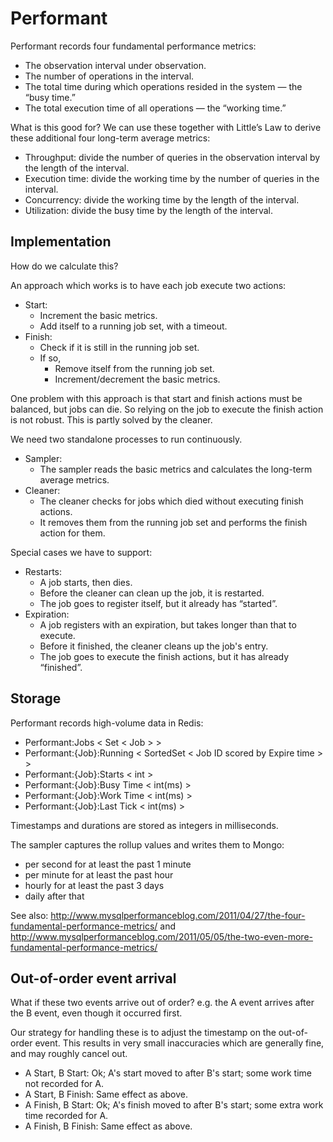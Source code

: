 # Performant

Performant records four fundamental performance metrics:

- The observation interval under observation.
- The number of operations in the interval.
- The total time during which operations resided in the system — the “busy time.”
- The total execution time of all operations — the “working time.”

What is this good for? We can use these together with Little’s Law to derive these additional four long-term average metrics:

- Throughput: divide the number of queries in the observation interval by the length of the interval.
- Execution time: divide the working time by the number of queries in the interval.
- Concurrency: divide the working time by the length of the interval.
- Utilization: divide the busy time by the length of the interval.

## Implementation

How do we calculate this?

An approach which works is to have each job execute two actions:

- Start:
  - Increment the basic metrics.
  - Add itself to a running job set, with a timeout.
- Finish:
  - Check if it is still in the running job set.
  - If so,
    - Remove itself from the running job set.
    - Increment/decrement the basic metrics.

One problem with this approach is that start and finish actions must be balanced, but jobs can die.
So relying on the job to execute the finish action is not robust.
This is partly solved by the cleaner.

We need two standalone processes to run continuously.

- Sampler:
  - The sampler reads the basic metrics and calculates the long-term average metrics.
- Cleaner:
  - The cleaner checks for jobs which died without executing finish actions.
  - It removes them from the running job set and performs the finish action for them.

Special cases we have to support:

- Restarts:
  - A job starts, then dies.
  - Before the cleaner can clean up the job, it is restarted.
  - The job goes to register itself, but it already has “started”.
- Expiration:
  - A job registers with an expiration, but takes longer than that to execute.
  - Before it finished, the cleaner cleans up the job's entry.
  - The job goes to execute the finish actions, but it has already “finished”.

## Storage

Performant records high-volume data in Redis:

- Performant:Jobs              < Set < Job > >
- Performant:{Job}:Running     < SortedSet < Job ID scored by Expire time > >
- Performant:{Job}:Starts      < int >
- Performant:{Job}:Busy Time   < int(ms) >
- Performant:{Job}:Work Time   < int(ms) >
- Performant:{Job}:Last Tick   < int(ms) >

Timestamps and durations are stored as integers in milliseconds.

The sampler captures the rollup values and writes them to Mongo:

- per second for at least the past 1 minute
- per minute for at least the past hour
- hourly for at least the past 3 days
- daily after that


See also:
http://www.mysqlperformanceblog.com/2011/04/27/the-four-fundamental-performance-metrics/
and http://www.mysqlperformanceblog.com/2011/05/05/the-two-even-more-fundamental-performance-metrics/

## Out-of-order event arrival

What if these two events arrive out of order? e.g. the A event arrives after the B event, even though it occurred first.

Our strategy for handling these is to adjust the timestamp on the out-of-order event.
This results in very small inaccuracies which are generally fine, and may roughly cancel out.

- A Start, B Start:   Ok; A's start moved to after B's start; some work time not recorded for A.
- A Start, B Finish:  Same effect as above.
- A Finish, B Start:  Ok; A's finish moved to after B's start; some extra work time recorded for A.
- A Finish, B Finish: Same effect as above.
